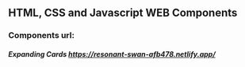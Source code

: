 ## HTML, CSS and Javascript WEB Components

### Components url:

##### Expanding Cards https://resonant-swan-afb478.netlify.app/
